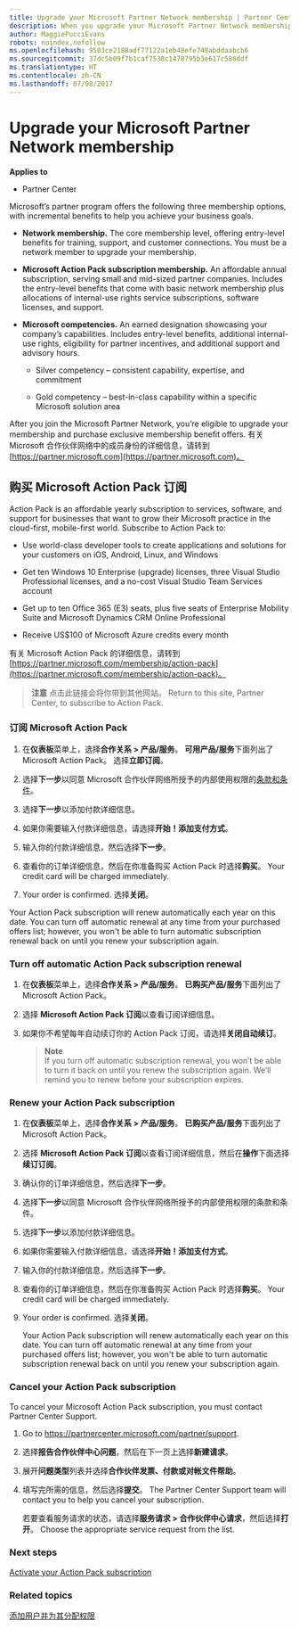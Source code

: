 ```yaml
---
title: Upgrade your Microsoft Partner Network membership | Partner Center
description: When you upgrade your Microsoft Partner Network membership, you're eligible for exclusive membership benefits. Learn how to find and purchase available offers.
author: MaggiePucciEvans
robots: noindex,nofollow
ms.openlocfilehash: 9503ce2188adf77122a1eb48efe748abddaabcb6
ms.sourcegitcommit: 37dc5b09f7b1caf7538c1478795b3e617c586ddf
ms.translationtype: HT
ms.contentlocale: zh-CN
ms.lasthandoff: 07/08/2017
---
```

# <a name="upgrade-your-microsoft-partner-network-membership"></a>Upgrade your Microsoft Partner Network membership

**Applies to**

-  Partner Center

Microsoft’s partner program offers the following three membership options, with incremental benefits to help you achieve your business goals.

- **Network membership.** The core membership level, offering entry-level benefits for training, support, and customer connections. You must be a network member to upgrade your membership.

- **Microsoft Action Pack subscription membership.** An affordable annual subscription, serving small and mid-sized partner companies. Includes the entry-level benefits that come with basic network membership plus allocations of internal-use rights service subscriptions, software licenses, and support.

- **Microsoft competencies.** An earned designation showcasing your company’s capabilities. Includes entry-level benefits, additional internal-use rights, eligibility for partner incentives, and additional support and advisory hours.

  - Silver competency – consistent capability, expertise, and commitment

  - Gold competency – best-in-class capability within a specific Microsoft solution area

After you join the Microsoft Partner Network, you’re eligible to upgrade your membership and purchase exclusive membership benefit offers. 有关 Microsoft 合作伙伴网络中的成员身份的详细信息，请转到 [https://partner.microsoft.com](https://partner.microsoft.com)。


## <a name="purchase-a-microsoft-action-pack-subscription"></a>购买 Microsoft Action Pack 订阅

Action Pack is an affordable yearly subscription to services, software, and support for businesses that want to grow their Microsoft practice in the cloud-first, mobile-first world. Subscribe to Action Pack to:

- Use world-class developer tools to create applications and solutions for your customers on iOS, Android, Linux, and Windows 

- Get ten Windows 10 Enterprise (upgrade) licenses, three Visual Studio Professional licenses, and a no-cost Visual Studio Team Services account 

- Get up to ten Office 365 (E3) seats, plus five seats of Enterprise Mobility Suite and Microsoft Dynamics CRM Online Professional

- Receive US$100 of Microsoft Azure credits every month

有关 Microsoft Action Pack 的详细信息，请转到 [https://partner.microsoft.com/membership/action-pack](https://partner.microsoft.com/membership/action-pack)。 

>**注意** 点击此链接会将你带到其他网站。 Return to this site, Partner Center, to subscribe to Action Pack.


### <a name="subscribe-to-microsoft-action-pack"></a>订阅 Microsoft Action Pack

1. 在**仪表板**菜单上，选择**合作关系 > 产品/服务**。 **可用产品/服务**下面列出了 Microsoft Action Pack。 选择**立即订阅**。 

2. 选择**下一步**以同意 Microsoft 合作伙伴网络所授予的内部使用权限的[条款和条件](https://go.microsoft.com/fwlink/?linkid=842232)。  

3. 选择**下一步**以添加付款详细信息。 

4. 如果你需要输入付款详细信息，请选择**开始！添加支付方式**。 

5. 输入你的付款详细信息，然后选择**下一步**。

6. 查看你的订单详细信息，然后在你准备购买 Action Pack 时选择**购买**。 Your credit card will be charged immediately.

7. Your order is confirmed. 选择**关闭**。

Your Action Pack subscription will renew automatically each year on this date. You can turn off automatic renewal at any time from your purchased offers list; however, you won't be able to turn automatic subscription renewal back on until you renew your subscription again. 

### <a name="turn-off-automatic-action-pack-subscription-renewal"></a>Turn off automatic Action Pack subscription renewal

1. 在**仪表板**菜单上，选择**合作关系 > 产品/服务**。 **已购买产品/服务**下面列出了 Microsoft Action Pack。

2. 选择 **Microsoft Action Pack 订阅**以查看订阅详细信息。 

3. 如果你不希望每年自动续订你的 Action Pack 订阅，请选择**关闭自动续订**。 

    >**Note**<br>
If you turn off automatic subscription renewal, you won’t be able to turn it back on until you renew the subscription again. We’ll remind you to renew before your subscription expires.


### <a name="renew-your-action-pack-subscription"></a>Renew your Action Pack subscription

1. 在**仪表板**菜单上，选择**合作关系 > 产品/服务**。 **已购买产品/服务**下面列出了 Microsoft Action Pack。

2. 选择 **Microsoft Action Pack 订阅**以查看订阅详细信息，然后在**操作**下面选择**续订订阅**。  

3. 确认你的订单详细信息，然后选择**下一步**。

4. 选择**下一步**以同意 Microsoft 合作伙伴网络所授予的内部使用权限的条款和条件。  

5. 选择**下一步**以添加付款详细信息。 

6. 如果你需要输入付款详细信息，请选择**开始！添加支付方式**。 

7. 输入你的付款详细信息，然后选择**下一步**。

8. 查看你的订单详细信息，然后在你准备购买 Action Pack 时选择**购买**。 Your credit card will be charged immediately.

9. Your order is confirmed. 选择**关闭**。

    Your Action Pack subscription will renew automatically each year on this date. You can turn off automatic renewal at any time from your purchased offers list; however, you won't be able to turn automatic subscription renewal back on until you renew your subscription again. 


### <a name="cancel-your-action-pack-subscription"></a>Cancel your Action Pack subscription

To cancel your Microsoft Action Pack subscription, you must contact Partner Center Support.

1. Go to https://partnercenter.microsoft.com/partner/support.

2. 选择**报告合作伙伴中心问题**，然后在下一页上选择**新建请求**。

3. 展开**问题类型**列表并选择**合作伙伴发票、付款或对帐文件帮助**。 

4. 填写完所需的信息，然后选择**提交**。 The Partner Center Support team will contact you to help you cancel your subscription.

    若要查看服务请求的状态，请选择**服务请求 > 合作伙伴中心请求**，然后选择**打开**。 Choose the appropriate service request from the list.  

 
### <a name="next-steps"></a>Next steps

[Activate your Action Pack subscription](manage-your-partner-network-benefits.md)


### <a name="related-topics"></a>Related topics

[添加用户并为其分配权限](create-user-accounts-and-set-permissions.md)





